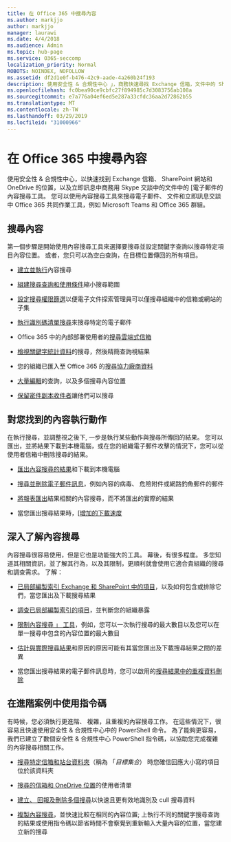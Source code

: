 ```yaml
---
title: 在 Office 365 中搜尋內容
ms.author: markjjo
author: markjjo
manager: laurawi
ms.date: 4/4/2018
ms.audience: Admin
ms.topic: hub-page
ms.service: O365-seccomp
localization_priority: Normal
ROBOTS: NOINDEX, NOFOLLOW
ms.assetid: df2d1e0f-b476-42c9-aade-4a260b24f193
description: 使用安全性 & 合規性中心 」，商務快速尋找 Exchange 信箱，文件中的 SharePoint 網站和 OneDrive 的位置，並在 Skype 中的立即訊息對話中的電子郵件的內容搜尋電子文件探索工具。
ms.openlocfilehash: fc0bea90ce9cbfc27f894985c7d3083756ab108a
ms.sourcegitcommit: e7a776a04ef6ed5e287a33cfdc36aa2d72862b55
ms.translationtype: MT
ms.contentlocale: zh-TW
ms.lasthandoff: 03/29/2019
ms.locfileid: "31000966"
---
```

# <a name="search-for-content-in-office-365"></a>在 Office 365 中搜尋內容

使用安全性 & 合規性中心，以快速找到 Exchange 信箱、 SharePoint 網站和 OneDrive 的位置，以及立即訊息中商務用 Skype 交談中的文件中的 [電子郵件的內容搜尋工具。 您可以使用內容搜尋工具來搜尋電子郵件、 文件和立即訊息交談中 Office 365 共同作業工具，例如 Microsoft Teams 和 Office 365 群組。
  
## <a name="search-for-content"></a>搜尋內容

第一個步驟是開始使用內容搜尋工具來選擇要搜尋並設定關鍵字查詢以搜尋特定項目內容位置。 或者，您只可以為空白查詢，在目標位置傳回的所有項目。
  
- [建立並執行](content-search.md)內容搜尋 
    
- [組建搜尋查詢和使用條件](keyword-queries-and-search-conditions.md)縮小搜尋範圍 
    
- [設定搜尋權限篩選](permissions-filtering-for-content-search.md)以便電子文件探索管理員可以僅搜尋組織中的信箱或網站的子集 
    
- [執行識別碼清單搜尋](csv-file-for-an-id-list-content-search.md)來搜尋特定的電子郵件 
    
- Office 365 中的內部部署使用者的[搜尋雲端式信箱](search-cloud-based-mailboxes-for-on-premises-users.md)

- [檢視關鍵字統計資料](view-keyword-statistics-for-content-search.md)的搜尋，然後精簡查詢視結果 
    
- 您的組織已匯入至 Office 365 的[搜尋協力廠商資料](use-content-search-to-search-third-party-data-that-was-imported.md) 
    
- [大量編輯](bulk-edit-content-searches.md)的查詢，以及多個搜尋內容位置 
    
- [保留密件副本收件者](https://docs.microsoft.com/exchange/policy-and-compliance/holds/preserve-bcc-recipients-and-group-members)讓他們可以搜尋 

## <a name="perform-actions-on-content-you-find"></a>對您找到的內容執行動作

在執行搜尋，並調整視之後下, 一步是執行某些動作與搜尋所傳回的結果。 您可以匯出，並將結果下載到本機電腦，或在您的組織電子郵件攻擊的情況下，您可以從使用者信箱中刪除搜尋的結果。
  
- [匯出內容搜尋的結果](export-search-results.md)和下載到本機電腦 
    
- [搜尋並刪除電子郵件訊息](search-for-and-delete-messages-in-your-organization.md)，例如內容的病毒、 危險附件或網路釣魚郵件的郵件 
    
- [將報表匯出](export-a-content-search-report.md)結果相關的內容搜尋，而不將匯出的實際的結果 
    
- 當您匯出搜尋結果時，[[增加的下載速度](increase-download-speeds-when-exporting-ediscovery-results.md) 
    
## <a name="learn-more-about-content-search"></a>深入了解內容搜尋

內容搜尋很容易使用，但是它也是功能強大的工具。 幕後，有很多程度。 多您知道其相關資訊，並了解其行為，以及其限制，更順利就會使用它適合貴組織的搜尋和調查需求。 了解：
  
- [已局部編製索引 Exchange 和 SharePoint 中的項目](partially-indexed-items-in-content-search.md)，以及如何包含或排除它們，當您匯出及下載搜尋結果 
    
- [調查已局部編製索引的項目](investigating-partially-indexed-items-in-ediscovery.md)，並判斷您的組織暴露 
    
- [限制內容搜尋 」 工具](limits-for-content-search.md)，例如，您可以一次執行搜尋的最大數目以及您可以在單一搜尋中包含的內容位置的最大數目 
    
- [估計與實際搜尋結果](differences-between-estimated-and-actual-ediscovery-search-results.md)和原因的原因可能有其當您匯出及下載搜尋結果之間的差異 
    
- 當您匯出搜尋結果的電子郵件訊息時，您可以啟用的[搜尋結果中的重複資料刪除](de-duplication-in-ediscovery-search-results.md) 
    
## <a name="use-scripts-for-advanced-scenarios"></a>在進階案例中使用指令碼

有時候，您必須執行更進階、 複雜，且重複的內容搜尋工作。 在這些情況下，很容易且快速使用安全性 & 合規性中心中的 PowerShell 命令。 為了能夠更容易，我們已建立了數個安全性 & 合規性中心 PowerShell 指令碼，以協助您完成複雜的內容搜尋相關工作。
  
- [搜尋特定信箱和站台資料夾](use-content-search-for-targeted-collections.md)（稱為 「*目標集合*） 時您確信回應大小寫的項目位於該資料夾 
    
- [搜尋的信箱和 OneDrive 位置](search-the-mailbox-and-onedrive-for-business-for-a-list-of-users.md)的使用者清單 
    
- [建立、 回報及刪除多個搜尋](create-report-on-and-delete-multiple-content-searches.md)以快速且更有效地識別及 cull 搜尋資料 
    
- [複製內容搜尋](clone-a-content-search.md)，並快速比較在相同的內容位置; 上執行不同的關鍵字搜尋查詢的結果或使用指令碼以節省時間不會察覺到重新輸入大量內容的位置，當您建立新的搜尋 
    

